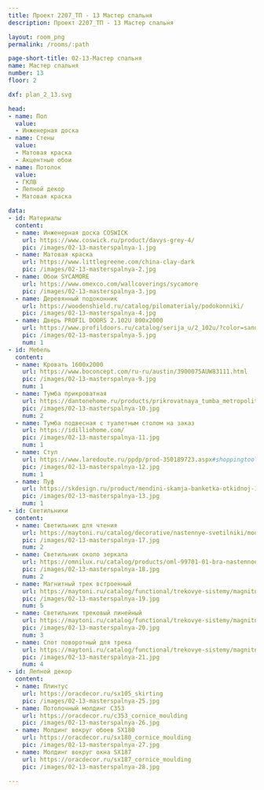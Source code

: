 ```yaml
---
title: Проект 2207_ТП - 13 Мастер спальня
description: Проект 2207_ТП - 13 Мастер спальня

layout: room_png
permalink: /rooms/:path

page-short-title: 02-13-Мастер спальня
name: Мастер спальня
number: 13
floor: 2

dxf: plan_2_13.svg

head:
- name: Пол
  value:
  - Инженерная доска
- name: Стены
  value:
  - Матовая краска
  - Акцентные обои
- name: Потолок
  value:
  - ГКЛВ
  - Лепной декор
  - Матовая краска

data:
- id: Материалы
  content:
  - name: Инженерная доска COSWICK
    url: https://www.coswick.ru/product/davys-grey-4/
    pic: /images/02-13-masterspalnya-1.jpg
  - name: Матовая краска
    url: https://www.littlegreene.com/china-clay-dark
    pic: /images/02-13-masterspalnya-2.jpg
  - name: Обои SYCAMORE
    url: https://www.omexco.com/wallcoverings/sycamore
    pic: /images/02-13-masterspalnya-3.jpg
  - name: Деревянный подоконник
    url: https://woodenshield.ru/catalog/pilomaterialy/podokonniki/
    pic: /images/02-13-masterspalnya-4.jpg
  - name: Дверь PROFIL DOORS 2.102U 800x2000
    url: https://www.profildoors.ru/catalog/serija_u/2_102u/?color=sand&glass=
    pic: /images/02-13-masterspalnya-5.jpg
    num: 1
- id: Мебель
  content:
  - name: Кровать 1600х2000
    url: https://www.boconcept.com/ru-ru/austin/3900075AUW83111.html
    pic: /images/02-13-masterspalnya-9.jpg
    num: 1
  - name: Тумба прикроватная
    url: https://dantonehome.ru/products/prikrovatnaya_tumba_metropolitan_s_2_ya_yashchikami/
    pic: /images/02-13-masterspalnya-10.jpg
    num: 2
  - name: Тумба подвесная с туалетным столом на заказ
    url: https://idilliohome.com/
    pic: /images/02-13-masterspalnya-11.jpg
    num: 1
  - name: Стул
    url: https://www.laredoute.ru/ppdp/prod-350189723.aspx#shoppingtool=internalcampaign
    pic: /images/02-13-masterspalnya-12.jpg
    num: 1
  - name: Пуф
    url: https://skdesign.ru/product/mendini-skamja-banketka-otkidnoj-134-44-44-sm-2?pa_fabric=08-5
    pic: /images/02-13-masterspalnya-13.jpg
    num: 1
- id: Светильники
  content:
  - name: Светильник для чтения
    url: https://maytoni.ru/catalog/decorative/nastennye-svetilniki/mod417wl-01bs1/
    pic: /images/02-13-masterspalnya-17.jpg
    num: 2
  - name: Светильник около зеркала
    url: https://omnilux.ru/catalog/products/oml-99701-01-bra-nastennoe-omnilux-onte/
    pic: /images/02-13-masterspalnya-18.jpg
    num: 2
  - name: Магнитный трек встроенный
    url: https://maytoni.ru/catalog/functional/trekovye-sistemy/magnitnaya-trekovaya-sistema-exility/shinoprovod-mag/trx034-423b/
    pic: /images/02-13-masterspalnya-19.jpg
    num: 5
  - name: Светильник трековый линейный
    url: https://maytoni.ru/catalog/functional/trekovye-sistemy/magnitnaya-trekovaya-sistema-exility/svetilnik-mag/tr030-2-12w3k-b/
    pic: /images/02-13-masterspalnya-20.jpg
    num: 3
  - name: Спот поворотный для трека
    url: https://maytoni.ru/catalog/functional/trekovye-sistemy/magnitnaya-trekovaya-sistema-exility/svetilnik-mag/tr032-2-12w3k-s-b/
    pic: /images/02-13-masterspalnya-21.jpg
    num: 4
- id: Лепной декор
  content:
  - name: Плинтус 
    url: https://oracdecor.ru/sx105_skirting
    pic: /images/02-13-masterspalnya-25.jpg
  - name: Потолочный молдинг C353
    url: https://oracdecor.ru/c353_cornice_moulding
    pic: /images/02-13-masterspalnya-26.jpg
  - name: Молдинг вокруг обоев SX180
    url: https://oracdecor.ru/sx180_cornice_moulding
    pic: /images/02-13-masterspalnya-27.jpg
  - name: Молдинг вокруг окна SX187
    url: https://oracdecor.ru/sx187_cornice_moulding
    pic: /images/02-13-masterspalnya-28.jpg

---
```

